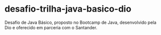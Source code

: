 # desafio-trilha-java-basico-dio
Desafio de Java Básico, proposto no Bootcamp de Java, desenvolvido pela Dio e oferecido em parceria com o Santander.
